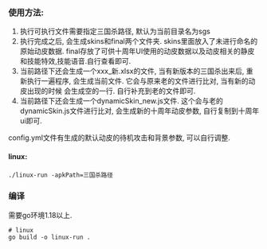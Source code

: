 ### 使用方法:
1. 执行可执行文件需要指定三国杀路径, 默认为当前目录名为sgs
2. 执行完成之后, 会生成skins和final两个文件夹. skins里面放入了未进行命名的原始动皮数据. 
final存放了可供十周年UI使用的动皮数据以及动皮相关的静皮和技能特效,技能语音.自行查看即可.
3. 当前路径下还会生成一个xxx_新.xlsx的文件, 当有新版本的三国杀出来后, 重新执行一遍程序, 会生成当前文件. 它会与原来老的文件进行比对, 当有新的动皮出现的时候
会生成空的一行. 自行补充到老的文件即可.
4. 当前路径下还会生成一个dynamicSkin_new.js文件. 这个会与老的dynamicSkin.js文件进行比对, 会生成新的十周年动皮参数, 自行复制到十周年ui即可.

config.yml文件有生成的默认动皮的待机攻击和背景参数, 可以自行调整.
#### linux:
```shell
./linux-run -apkPath=三国杀路径
```

### 编译
需要go环境1.18以上. 
```shell
# linux 
go build -o linux-run .
```
